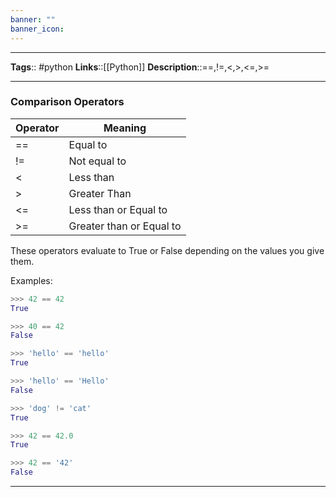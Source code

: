 ```yaml
---
banner: ""
banner_icon: 
---
```


---
**Tags**:: #python
**Links**::[[Python]]
**Description**::==,!=,<,>,<=,>=

---

### Comparison Operators

| Operator | Meaning                  |
| -------- | ------------------------ |
| ==     | Equal to                 |
| !=     | Not equal to             |
| <      | Less than                |
| >      | Greater Than             |
| <=     | Less than or Equal to    |
| >=     | Greater than or Equal to |



These operators evaluate to True or False depending on the values you give them.

Examples:

```python
>>> 42 == 42
True
```

```python
>>> 40 == 42
False
```

```python
>>> 'hello' == 'hello'
True
```

```python
>>> 'hello' == 'Hello'
False
```

```python
>>> 'dog' != 'cat'
True
```

```python
>>> 42 == 42.0
True
```

```python
>>> 42 == '42'
False
```

---